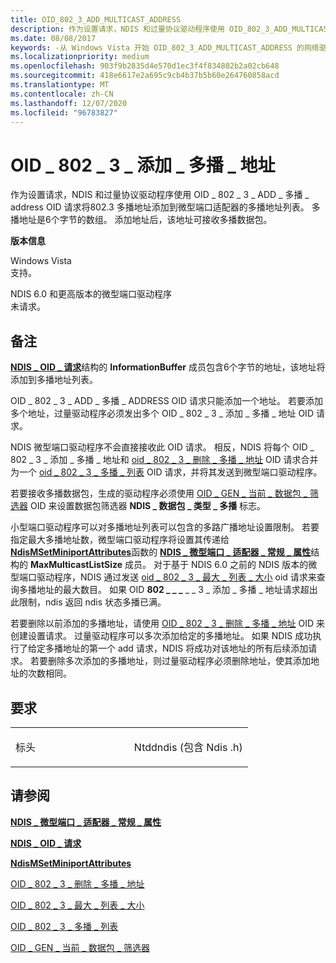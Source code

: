 ```yaml
---
title: OID_802_3_ADD_MULTICAST_ADDRESS
description: 作为设置请求，NDIS 和过量协议驱动程序使用 OID_802_3_ADD_MULTICAST_ADDRESS OID 请求将802.3 多播地址添加到微型端口适配器的多播地址列表。
ms.date: 08/08/2017
keywords: -从 Windows Vista 开始 OID_802_3_ADD_MULTICAST_ADDRESS 的网络驱动程序
ms.localizationpriority: medium
ms.openlocfilehash: 903f9b2835d4e570d1ec3f4f834802b2a02cb648
ms.sourcegitcommit: 418e6617e2a695c9cb4b37b5b60e264760858acd
ms.translationtype: MT
ms.contentlocale: zh-CN
ms.lasthandoff: 12/07/2020
ms.locfileid: "96783827"
---
```

# <a name="oid_802_3_add_multicast_address"></a>OID \_ 802 \_ 3 \_ 添加 \_ 多播 \_ 地址


作为设置请求，NDIS 和过量协议驱动程序使用 OID \_ 802 \_ 3 \_ ADD \_ 多播 \_ address OID 请求将802.3 多播地址添加到微型端口适配器的多播地址列表。 多播地址是6个字节的数组。 添加地址后，该地址可接收多播数据包。

**版本信息**

<a href="" id="windows-vista"></a>Windows Vista  
支持。

<a href="" id="ndis-6-0-and-later-miniport-drivers"></a>NDIS 6.0 和更高版本的微型端口驱动程序  
未请求。

<a name="remarks"></a>备注
-------

[**NDIS \_ OID \_ 请求**](/windows-hardware/drivers/ddi/ndis/ns-ndis-_ndis_oid_request)结构的 **InformationBuffer** 成员包含6个字节的地址，该地址将添加到多播地址列表。

OID \_ 802 \_ 3 \_ ADD \_ 多播 \_ ADDRESS OID 请求只能添加一个地址。 若要添加多个地址，过量驱动程序必须发出多个 OID \_ 802 \_ 3 \_ 添加 \_ 多播 \_ 地址 OID 请求。

NDIS 微型端口驱动程序不会直接接收此 OID 请求。 相反，NDIS 将每个 OID \_ 802 \_ 3 \_ 添加 \_ 多播 \_ 地址和 [oid \_ 802 \_ 3 \_ 删除 \_ 多播 \_ 地址](oid-802-3-delete-multicast-address.md) OID 请求合并为一个 [oid \_ 802 \_ 3 \_ 多播 \_ 列表](oid-802-3-multicast-list.md) OID 请求，并将其发送到微型端口驱动程序。

若要接收多播数据包，生成的驱动程序必须使用 [OID \_ GEN \_ 当前 \_ 数据包 \_ 筛选器](oid-gen-current-packet-filter.md) OID 来设置数据包筛选器 **NDIS \_ 数据包 \_ 类型 \_ 多播** 标志。

小型端口驱动程序可以对多播地址列表可以包含的多路广播地址设置限制。 若要指定最大多播地址数，微型端口驱动程序将设置其传递给 [**NdisMSetMiniportAttributes**](/windows-hardware/drivers/ddi/ndis/nf-ndis-ndismsetminiportattributes)函数的 [**NDIS \_ 微型端口 \_ 适配器 \_ 常规 \_ 属性**](/windows-hardware/drivers/ddi/ndis/ns-ndis-_ndis_miniport_adapter_general_attributes)结构的 **MaxMulticastListSize** 成员。 对于基于 NDIS 6.0 之前的 NDIS 版本的微型端口驱动程序，NDIS 通过发送 [oid \_ 802 \_ 3 \_ 最大 \_ 列表 \_ 大小](oid-802-3-maximum-list-size.md) oid 请求来查询多播地址的最大数目。 如果 OID **802 \_ \_ \_** \_ \_ 3 \_ 添加 \_ 多播 \_ 地址请求超出此限制，ndis 返回 ndis 状态多播已满。

若要删除以前添加的多播地址，请使用 [OID \_ 802 \_ 3 \_ 删除 \_ 多播 \_ 地址](oid-802-3-delete-multicast-address.md) OID 来创建设置请求。 过量驱动程序可以多次添加给定的多播地址。 如果 NDIS 成功执行了给定多播地址的第一个 add 请求，NDIS 将成功对该地址的所有后续添加请求。 若要删除多次添加的多播地址，则过量驱动程序必须删除地址，使其添加地址的次数相同。

<a name="requirements"></a>要求
------------

<table>
<colgroup>
<col width="50%" />
<col width="50%" />
</colgroup>
<tbody>
<tr class="odd">
<td><p>标头</p></td>
<td>Ntddndis (包含 Ndis .h) </td>
</tr>
</tbody>
</table>

## <a name="see-also"></a>请参阅


[**NDIS \_ 微型端口 \_ 适配器 \_ 常规 \_ 属性**](/windows-hardware/drivers/ddi/ndis/ns-ndis-_ndis_miniport_adapter_general_attributes)

[**NDIS \_ OID \_ 请求**](/windows-hardware/drivers/ddi/ndis/ns-ndis-_ndis_oid_request)

[**NdisMSetMiniportAttributes**](/windows-hardware/drivers/ddi/ndis/nf-ndis-ndismsetminiportattributes)

[OID \_ 802 \_ 3 \_ 删除 \_ 多播 \_ 地址](oid-802-3-delete-multicast-address.md)

[OID \_ 802 \_ 3 \_ 最大 \_ 列表 \_ 大小](oid-802-3-maximum-list-size.md)

[OID \_ 802 \_ 3 \_ 多播 \_ 列表](oid-802-3-multicast-list.md)

[OID \_ GEN \_ 当前 \_ 数据包 \_ 筛选器](oid-gen-current-packet-filter.md)

 

